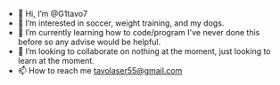 - 👋 Hi, I’m @G1tavo7
- 👀 I’m interested in soccer, weight training, and my dogs.
- 🌱 I’m currently learning how to code/program I've never done this before so any advise would be helpful.
- 💞️ I’m looking to collaborate on nothing at the moment, just looking to learn at the moment.
- 📫 How to reach me tavolaser55@gmail.com

<!---
<h1>Hi, I'm Gustavo, an <a href="www.linkedin.com/in/gustavo-adame-b0449021a">IT Professional</a>☺</h1>
<h2>👨‍💻 Information Technology Projects:</h2>
- <b>osTicket (Help Desk Ticketing System)</b>
  - [osTicket: Prerequisites and Installation](https://github.com/joshmadakorcc/osticket-prereqs)
  - [osTicket: Post-Installation Configuration](https://github.com/joshmadakorcc/post-install-config)
  - [osTicket: Ticket Lifecycle Examples](https://github.com/joshmadakorcc/ticket-lifecycle)
- <b>Microsoft Azure</b>
  - [Configuring On-premises Active Directory within Azure VMs](https://github.com/joshmadakorcc/configure-ad)
  - [Network Security Groups (NSGs) and Inspecting Network Protocols](https://github.com/joshmadakorcc/azure-network-protols)
  - [Network Security Groups (NSGs) and Inspecting Network Protocols](https://github.com/joshmadakorcc/azure-network-protocols)

<h2>🤳Connect with me:</h2>


--->
